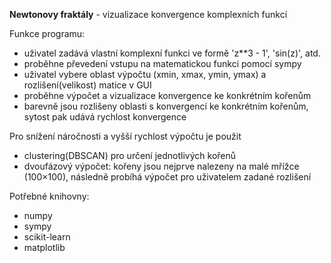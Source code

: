 **Newtonovy fraktály** - vizualizace konvergence komplexních funkcí

Funkce programu:

- uživatel zadává vlastní komplexní funkci ve formě 'z**3 - 1', 'sin(z)', atd.
- proběhne převedení vstupu na matematickou funkci pomocí sympy
- uživatel vybere oblast výpočtu (xmin, xmax, ymin, ymax) a rozlišení(velikost) matice v GUI
- proběhne výpočet a vizualizace konvergence ke konkrétním kořenům
- barevně jsou rozlišeny oblasti s konvergencí ke konkrétním kořenům, sytost pak udává rychlost konvergence


Pro snížení náročnosti a vyšší rychlost výpočtu je použit
- clustering(DBSCAN) pro určení jednotlivých kořenů
- dvoufázový výpočet: kořeny jsou nejprve nalezeny na malé mřížce (100×100), následně probíhá výpočet pro uživatelem zadané rozlišení

Potřebné knihovny:
- numpy
- sympy
- scikit-learn
- matplotlib
